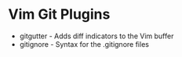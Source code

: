 # Vim Git Plugins

* gitgutter - Adds diff indicators to the Vim buffer
* gitignore - Syntax for the .gitignore files
